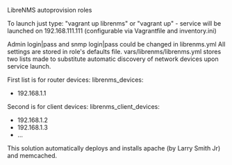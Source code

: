 LibreNMS autoprovision roles

To launch just type: "vagrant up librenms" or "vagrant up" - service will be
launched on 192.168.111.111 (configurable via Vagrantfile and inventory.ini)

Admin login|pass and snmp login|pass could be changed in librenms.yml
All settings are stored in role's defaults file.
vars/librenms/librenms.yml stores two lists made to substitute automatic
discovery of network devices upon service launch.

First list is for router devices:
librenms_devices:
  - 192.168.1.1

Second is for client devices:
librenms_client_devices:
  - 192.168.1.2
  - 192.168.1.3
  - ...

This solution automatically deploys and installs apache (by Larry Smith Jr) and
 memcached.

